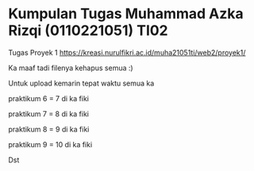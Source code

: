 # Kumpulan Tugas Muhammad Azka Rizqi (0110221051) TI02

Tugas Proyek 1 https://kreasi.nurulfikri.ac.id/muha21051ti/web2/proyek1/

Ka maaf tadi filenya kehapus semua :)

Untuk upload kemarin tepat waktu semua ka 

praktikum 6 = 7 di ka fiki

praktikum 7 = 8 di ka fiki

praktikum 8 = 9 di ka fiki

praktikum 9 = 10 di ka fiki

Dst